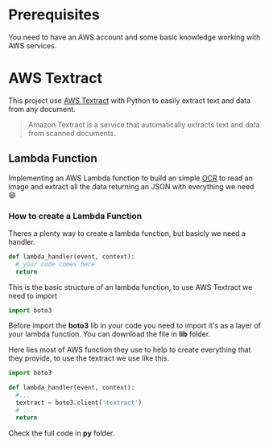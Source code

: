 # Prerequisites
You need to have an AWS account and some basic knowledge working with AWS services.

# AWS Textract

This project use [AWS Textract](https://aws.amazon.com/pt/textract/) with Python to easily extract text and data from any document.

> Amazon Textract is a service that automatically extracts text and data from scanned documents.

## Lambda Function

Implementing an AWS Lambda function to build an simple [OCR](https://en.wikipedia.org/wiki/Optical_character_recognition) to read an image and extract all the data returning an JSON with everything we need :smile:

### How to create a Lambda Function

Theres a plenty way to create a lambda function, but basicly we need a handler.

```python
def lambda_handler(event, context):
  # your code comes here
  return
```

This is the basic structure of an lambda function, to use AWS Textract we need to import

```python
import boto3
```
Before import the **boto3** lib in your code you need to import it's as a layer of your lambda function. You can download the file in **lib** folder. 

Here lies most of AWS function they use to help to create everything that they provide, to use the textract we use like this.

```python
import boto3

def lambda_handler(event, context):
  #...
  textract = boto3.client('textract')
  # ...
  return
```

 Check the full code in **py** folder.

